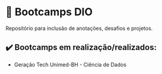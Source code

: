 # :diamond_shape_with_a_dot_inside: Bootcamps DIO
Repositório para inclusão de anotações, desafios e projetos.

## :heavy_check_mark: Bootcamps em realização/realizados:
- Geração Tech Unimed-BH - Ciência de Dados
